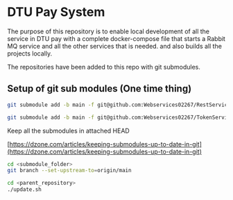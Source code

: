# DTU Pay System

The purpose of this repository is to enable local development of all the service in DTU pay with a complete docker-compose file that starts a Rabbit MQ service and all the other services that is needed. and also builds all the projects locally.

The repositories have been added to this repo with git submodules.

## Setup of git sub modules (One time thing)

``` bash
git submodule add -b main -f git@github.com:Webservices02267/RestService.git RestService

git submodule add -b main -f git@github.com:Webservices02267/TokenService.git TokenService
```

Keep all the submodules in attached HEAD

[https://dzone.com/articles/keeping-submodules-up-to-date-in-git](https://dzone.com/articles/keeping-submodules-up-to-date-in-git)

``` bash
cd <submodule_folder>
git branch --set-upstream-to=origin/main

cd <parent_repository>
./update.sh
```
